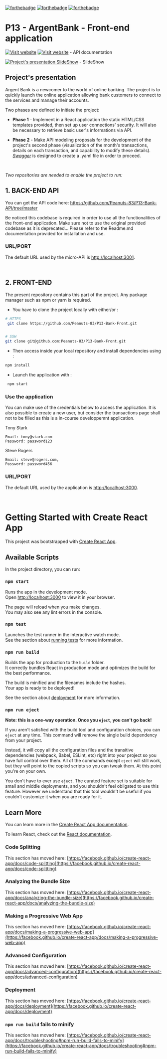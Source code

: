 [![forthebadge](./uses-react.svg)](https://fr.reactjs.org/)
[![forthebadge](./uses-react-router-v6.svg)](https://reactrouter.com/)
[![forthebadge](./made-with-create-react-app.svg)](https://create-react-app.dev/)

# P13 - ArgentBank - Front-end application

[![Visit website](./hp_vignette.png)](./hp.png)
[![Visit website](./swagger_vignette.png)](./Ranque_Thomas_1_swagger_phase_2_042022.yaml) - API documentation

[![Project's presentation SlideShow](./pdf.png)](./Slide_P13.pdf) - SlideShow

## Project's presentation

Argent Bank is a newcomer to the world of online banking. The project is to quickly launch the online application allowing bank customers to connect to the services and manage their accounts.

Two phases are defined to initiate the project:
* **Phase 1** - Implement in a React application the static HTML/CSS templates provided, then set up user connections' security. It will also be necessary to retrieve basic user's informations via API.

* **Phase 2** - Make API modeling proposals for the development of the project's second phase (visualization of the month's transactions, details on each transaction, and capability to modify these details). [*Swagger*](https://swagger.io/) is designed to create a .yaml file in order to proceed.

&nbsp;

*Two repositories are needed to enable the project to run:*


## 1. BACK-END API

You can get the API code here: <https://github.com/Peanuts-83/P13-Bank-API/tree/master>

Be noticed this codebase is required in order to use all the functionalities of the front-end application. Make sure not to use the original provided codebase as it is deprecated...
Please refer to the Readme.md documentation provided for installation and use.
### URL/PORT

The default URL used by the micro-API is <http://localhost:3001>.

&nbsp;

## 2. FRONT-END

The present repository contains this part of the project. Any package manager such as npm or yarn is required.

* You have to clone the project locally with either/or :

```bash
# HTTPS
 git clone https://github.com/Peanuts-83/P13-Bank-Front.git


# SSH
git clone git@github.com:Peanuts-83/P13-Bank-Front.git
```

* Then access inside your local repository and install dependencies using :

```bash
npm install
```

* Launch the application with :

```bash
 npm start
 ```

### Use the application

You can make use of the credentials below to access the application.
It is also possible to create a new user, but consider the transactions page shall not to be filled as this is a in-course developpemnt application.

Tony Stark

    Email: tony@stark.com
    Password: password123

Steve Rogers

    Email: steve@rogers.com,
    Password: password456

### URL/PORT

The default URL used by the application is <http://localhost:3000>.

&nbsp;

# Getting Started with Create React App

This project was bootstrapped with [Create React App](https://github.com/facebook/create-react-app).

## Available Scripts

In the project directory, you can run:

### `npm start`

Runs the app in the development mode.\
Open [http://localhost:3000](http://localhost:3000) to view it in your browser.

The page will reload when you make changes.\
You may also see any lint errors in the console.

### `npm test`

Launches the test runner in the interactive watch mode.\
See the section about [running tests](https://facebook.github.io/create-react-app/docs/running-tests) for more information.

### `npm run build`

Builds the app for production to the `build` folder.\
It correctly bundles React in production mode and optimizes the build for the best performance.

The build is minified and the filenames include the hashes.\
Your app is ready to be deployed!

See the section about [deployment](https://facebook.github.io/create-react-app/docs/deployment) for more information.

### `npm run eject`

**Note: this is a one-way operation. Once you `eject`, you can't go back!**

If you aren't satisfied with the build tool and configuration choices, you can `eject` at any time. This command will remove the single build dependency from your project.

Instead, it will copy all the configuration files and the transitive dependencies (webpack, Babel, ESLint, etc) right into your project so you have full control over them. All of the commands except `eject` will still work, but they will point to the copied scripts so you can tweak them. At this point you're on your own.

You don't have to ever use `eject`. The curated feature set is suitable for small and middle deployments, and you shouldn't feel obligated to use this feature. However we understand that this tool wouldn't be useful if you couldn't customize it when you are ready for it.

## Learn More

You can learn more in the [Create React App documentation](https://facebook.github.io/create-react-app/docs/getting-started).

To learn React, check out the [React documentation](https://reactjs.org/).

### Code Splitting

This section has moved here: [https://facebook.github.io/create-react-app/docs/code-splitting](https://facebook.github.io/create-react-app/docs/code-splitting)

### Analyzing the Bundle Size

This section has moved here: [https://facebook.github.io/create-react-app/docs/analyzing-the-bundle-size](https://facebook.github.io/create-react-app/docs/analyzing-the-bundle-size)

### Making a Progressive Web App

This section has moved here: [https://facebook.github.io/create-react-app/docs/making-a-progressive-web-app](https://facebook.github.io/create-react-app/docs/making-a-progressive-web-app)

### Advanced Configuration

This section has moved here: [https://facebook.github.io/create-react-app/docs/advanced-configuration](https://facebook.github.io/create-react-app/docs/advanced-configuration)

### Deployment

This section has moved here: [https://facebook.github.io/create-react-app/docs/deployment](https://facebook.github.io/create-react-app/docs/deployment)

### `npm run build` fails to minify

This section has moved here: [https://facebook.github.io/create-react-app/docs/troubleshooting#npm-run-build-fails-to-minify](https://facebook.github.io/create-react-app/docs/troubleshooting#npm-run-build-fails-to-minify)

